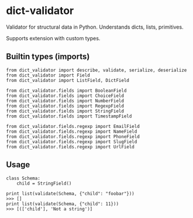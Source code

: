 # dict-validator

Validator for structural data in Python. Understands dicts, lists, primitives.

Supports extension with custom types.

## Builtin types (imports)

    from dict_validator import describe, validate, serialize, deserialize
    from dict_validator import Field
    from dict_validator import ListField, DictField

    from dict_validator.fields import BooleanField
    from dict_validator.fields import ChoiceField
    from dict_validator.fields import NumberField
    from dict_validator.fields import RegexpField
    from dict_validator.fields import StringField
    from dict_validator.fields import TimestampField

    from dict_validator.fields.regexp import EmailField
    from dict_validator.fields.regexp import NameField
    from dict_validator.fields.regexp import PhoneField
    from dict_validator.fields.regexp import SlugField
    from dict_validator.fields.regexp import UrlField

## Usage

    class Schema:
        child = StringField()

    print list(validate(Schema, {"child": "foobar"}))
    >>> []
    print list(validate(Schema, {"child": 11}))
    >>> [(['child'], 'Not a string')]
